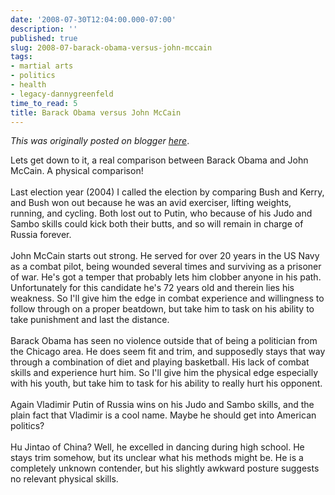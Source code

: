 ```yaml
---
date: '2008-07-30T12:04:00.000-07:00'
description: ''
published: true
slug: 2008-07-barack-obama-versus-john-mccain
tags:
- martial arts
- politics
- health
- legacy-dannygreenfeld
time_to_read: 5
title: Barack Obama versus John McCain
---
```


*This was originally posted on blogger [here](https://dannygreenfeld.blogspot.com/2008/07/barack-obama-versus-john-mccain.html)*.

Lets get down to it, a real comparison between Barack Obama and John McCain.  A physical comparison!<br /><br />Last election year (2004) I called the election by comparing Bush and Kerry, and Bush won out because he was an avid exerciser, lifting weights, running, and cycling.  Both lost out to Putin, who because of his Judo and Sambo skills could kick both their butts, and so will remain in charge of Russia forever.<br /><br />John McCain starts out strong.  He served for over 20 years in the US Navy as a combat pilot, being wounded several times and surviving as a prisoner of war.  He's got a temper that probably lets him clobber anyone in his path.  Unfortunately for this candidate he's 72 years old and therein lies his weakness.  So I'll give him the edge in combat experience and willingness to follow through on a proper beatdown, but take him to task on his ability to take punishment and last the distance.<br /><br />Barack Obama has seen no violence outside that of being a politician from the Chicago area.  He does seem fit and trim, and supposedly stays that way through a combination of diet and playing basketball.  His lack of combat skills and experience hurt him.  So I'll give him the physical edge especially with his youth, but take him to task for his ability to really hurt his opponent.<br /><br />Again Vladimir Putin of Russia wins on his Judo and Sambo skills, and the plain fact that Vladimir is a cool name.  Maybe he should get into American politics?<br /><br />Hu Jintao of China?  Well, he excelled in dancing during high school.  He stays trim somehow, but its unclear what his methods might be.  He is a completely unknown contender, but his slightly awkward posture suggests no relevant physical skills.